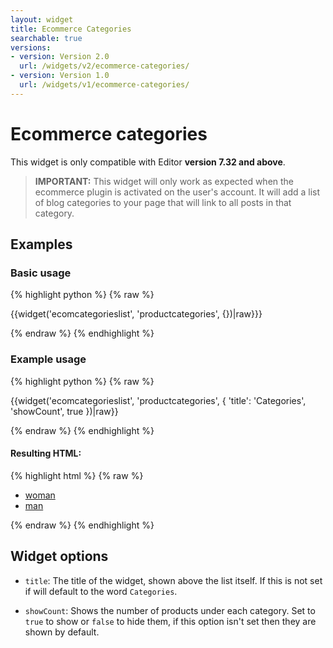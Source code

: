 ```yaml
---
layout: widget
title: Ecommerce Categories
searchable: true
versions:
- version: Version 2.0
  url: /widgets/v2/ecommerce-categories/
- version: Version 1.0
  url: /widgets/v1/ecommerce-categories/
---
```


# Ecommerce categories

This widget is only compatible with Editor **version 7.32 and above**.

> **IMPORTANT:** This widget will only work as expected when the ecommerce plugin is activated on the user's account. It will add a list of blog categories to your page that will link to all posts in that category.

## Examples

### Basic usage

{% highlight python %}
{% raw %}

{{widget('ecomcategorieslist', 'productcategories', {})|raw}}}

{% endraw %}
{% endhighlight %}

### Example usage

{% highlight python %}
{% raw %}

{{widget('ecomcategorieslist', 'productcategories', {
  'title': 'Categories',
  'showCount', true
})|raw}}

{% endraw %}
{% endhighlight %}


#### Resulting HTML:

{% highlight html %}
{% raw %}

<div id="page-zones__main-widgets__ecomcategorieslistWidget" data-name="ecomcategorieslist" class="widget  widget--zone-widget">
  <div class="bk-ecomcategorieslist  ecomcategorieslist  widget__ecomcategorieslist">
    <div class="categories-listing  widget__categories-listing">
      <ul class="categories-list  categories-listing__categories-list">
        <li class="category-item  categories-listing__category-item">
          <a class="category-link  categories-listing__category-link" href="/store?category=woman">woman</a>
        </li>
        <li class="category-item  categories-listing__category-item">
          <a class="category-link  categories-listing__category-link" href="/store?category=man">man</a>
        </li>
      </ul>
    </div>
  </div>
</div>

{% endraw %}
{% endhighlight %}

## Widget options

* `title`: The title of the widget, shown above the list itself. If this is not set if will default to the word `Categories`.

* `showCount`: Shows the number of products under each category. Set to `true` to show or `false` to hide them, if this option isn't set then they are shown by default.
